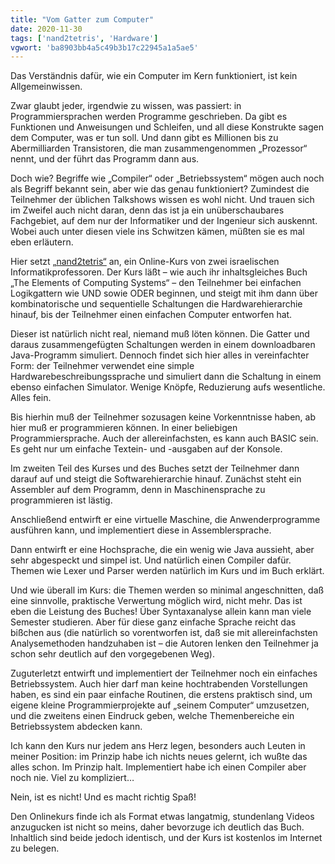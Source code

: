 ```yaml
---
title: "Vom Gatter zum Computer"
date: 2020-11-30
tags: ['nand2tetris', 'Hardware']
vgwort: 'ba8903bb4a5c49b3b17c22945a1a5ae5'
---
```

Das Verständnis dafür, wie ein Computer im Kern funktioniert, ist kein Allgemeinwissen.

Zwar glaubt jeder, irgendwie zu wissen, was passiert: in Programmiersprachen werden Programme geschrieben. Da gibt es Funktionen und Anweisungen und Schleifen, und all diese Konstrukte sagen dem Computer, was er tun soll. Und dann gibt es Millionen bis zu Abermilliarden Transistoren, die man zusammengenommen „Prozessor“ nennt, und der führt das Programm dann aus.

Doch wie? Begriffe wie „Compiler“ oder „Betriebssystem“ mögen auch noch als Begriff bekannt sein, aber wie das genau funktioniert? Zumindest die Teilnehmer der üblichen Talkshows wissen es wohl nicht. Und trauen sich im Zweifel auch nicht daran, denn das ist ja ein unüberschaubares Fachgebiet, auf dem nur der Informatiker und der Ingenieur sich auskennt. Wobei auch unter diesen viele ins Schwitzen kämen, müßten sie es mal eben erläutern.

Hier setzt [„nand2tetris“](https://www.nand2tetris.org/) an, ein Online-Kurs von zwei israelischen Informatikprofessoren. Der Kurs läßt – wie auch ihr inhaltsgleiches Buch „The Elements of Computing Systems“ – den Teilnehmer bei einfachen Logikgattern wie UND sowie ODER beginnen, und steigt mit ihm dann über kombinatorische und sequentielle Schaltungen die Hardwarehierarchie hinauf, bis der Teilnehmer einen einfachen Computer entworfen hat.

Dieser ist natürlich nicht real, niemand muß löten können. Die Gatter und daraus zusammengefügten Schaltungen werden in einem downloadbaren Java-Programm simuliert. Dennoch findet sich hier alles in vereinfachter Form: der Teilnehmer verwendet eine simple Hardwarebeschreibungssprache und simuliert dann die Schaltung in einem ebenso einfachen Simulator. Wenige Knöpfe, Reduzierung aufs wesentliche. Alles fein.

Bis hierhin muß der Teilnehmer sozusagen keine Vorkenntnisse haben, ab hier muß er programmieren können. In einer beliebigen Programmiersprache. Auch der allereinfachsten, es kann auch BASIC sein. Es geht nur um einfache Textein- und -ausgaben auf der Konsole.

Im zweiten Teil des Kurses und des Buches setzt der Teilnehmer dann darauf auf und steigt die Softwarehierarchie hinauf. Zunächst steht ein Assembler auf dem Programm, denn in Maschinensprache zu programmieren ist lästig.

Anschließend entwirft er eine virtuelle Maschine, die Anwenderprogramme ausführen kann, und implementiert diese in Assemblersprache.

Dann entwirft er eine Hochsprache, die ein wenig wie Java aussieht, aber sehr abgespeckt und simpel ist. Und natürlich einen Compiler dafür. Themen wie Lexer und Parser werden natürlich im Kurs und im Buch erklärt.

Und wie überall im Kurs: die Themen werden so minimal angeschnitten, daß eine sinnvolle, praktische Verwertung möglich wird, nicht mehr. Das ist eben die Leistung des Buches! Über Syntaxanalyse allein kann man viele Semester studieren. Aber für diese ganz einfache Sprache reicht das bißchen aus (die natürlich so vorentworfen ist, daß sie mit allereinfachsten Analysemethoden handzuhaben ist – die Autoren lenken den Teilnehmer ja schon sehr deutlich auf den vorgegebenen Weg).

Zuguterletzt entwirft und implementiert der Teilnehmer noch ein einfaches Betriebssystem. Auch hier darf man keine hochtrabenden Vorstellungen haben, es sind ein paar einfache Routinen, die erstens praktisch sind, um eigene kleine Programmierprojekte auf „seinem Computer“ umzusetzen, und die zweitens einen Eindruck geben, welche Themenbereiche ein Betriebssystem abdecken kann.

Ich kann den Kurs nur jedem ans Herz legen, besonders auch Leuten in meiner Position: im Prinzip habe ich nichts neues gelernt, ich wußte das alles schon. Im Prinzip halt. Implementiert habe ich einen Compiler aber noch nie. Viel zu kompliziert…

Nein, ist es nicht! Und es macht richtig Spaß!

Den Onlinekurs finde ich als Format etwas langatmig, stundenlang Videos anzugucken ist nicht so meins, daher bevorzuge ich deutlich das Buch. Inhaltlich sind beide jedoch identisch, und der Kurs ist kostenlos im Internet zu belegen.
